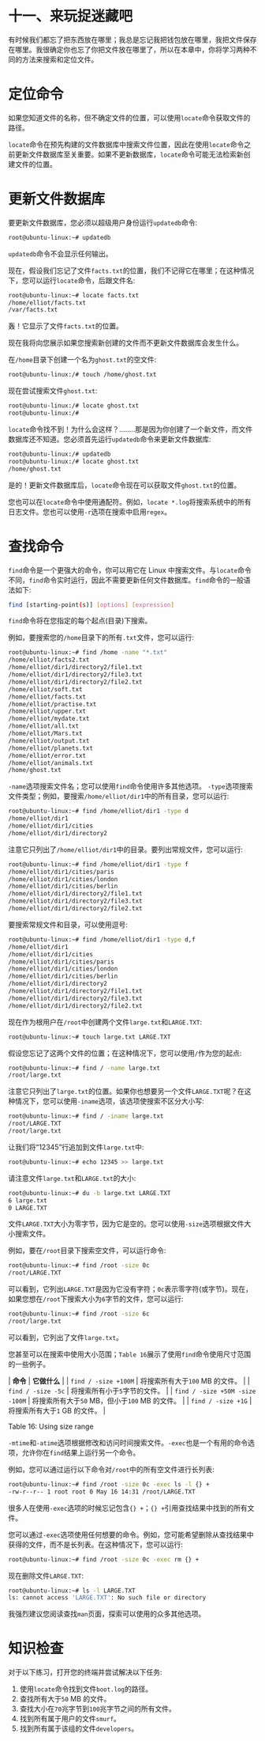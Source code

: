 # 十一、来玩捉迷藏吧

有时候我们都忘了把东西放在哪里；我总是忘记我把钱包放在哪里，我把文件保存在哪里。我很确定你也忘了你把文件放在哪里了，所以在本章中，你将学习两种不同的方法来搜索和定位文件。

# 定位命令

如果您知道文件的名称，但不确定文件的位置，可以使用`locate`命令获取文件的路径。

`locate`命令在预先构建的文件数据库中搜索文件位置，因此在使用`locate`命令之前更新文件数据库至关重要。如果不更新数据库，`locate`命令可能无法检索新创建文件的位置。

# 更新文件数据库

要更新文件数据库，您必须以超级用户身份运行`updatedb`命令:

```sh
root@ubuntu-linux:~# updatedb
```

`updatedb`命令不会显示任何输出。

现在，假设我们忘记了文件`facts.txt`的位置，我们不记得它在哪里；在这种情况下，您可以运行`locate`命令，后跟文件名:

```sh
root@ubuntu-linux:~# locate facts.txt
/home/elliot/facts.txt
/var/facts.txt
```

轰！它显示了文件`facts.txt`的位置。

现在我将向您展示如果您搜索新创建的文件而不更新文件数据库会发生什么。

在`/home`目录下创建一个名为`ghost.txt`的空文件:

```sh
root@ubuntu-linux:/# touch /home/ghost.txt
```

现在尝试搜索文件`ghost.txt`:

```sh
root@ubuntu-linux:/# locate ghost.txt 
root@ubuntu-linux:/#
```

`locate`命令找不到！为什么会这样？........那是因为你创建了一个新文件，而文件数据库还不知道。您必须首先运行`updatedb`命令来更新文件数据库:

```sh
root@ubuntu-linux:/# updatedb 
root@ubuntu-linux:/# locate ghost.txt
/home/ghost.txt
```

是的！更新文件数据库后，`locate`命令现在可以获取文件`ghost.txt`的位置。

您也可以在`locate`命令中使用通配符。例如，`locate *.log`将搜索系统中的所有日志文件。您也可以使用`-r`选项在搜索中启用`regex`。

# 查找命令

`find`命令是一个更强大的命令，你可以用它在 Linux 中搜索文件。与`locate`命令不同，`find`命令实时运行，因此不需要更新任何文件数据库。`find`命令的一般语法如下:

```sh
find [starting-point(s)] [options] [expression]
```

`find`命令将在您指定的每个起点(目录)下搜索。

例如，要搜索您的`/home`目录下的所有`.txt`文件，您可以运行:

```sh
root@ubuntu-linux:~# find /home -name "*.txt"
/home/elliot/facts2.txt
/home/elliot/dir1/directory2/file1.txt
/home/elliot/dir1/directory2/file3.txt
/home/elliot/dir1/directory2/file2.txt
/home/elliot/soft.txt
/home/elliot/facts.txt
/home/elliot/practise.txt
/home/elliot/upper.txt
/home/elliot/mydate.txt
/home/elliot/all.txt
/home/elliot/Mars.txt
/home/elliot/output.txt
/home/elliot/planets.txt
/home/elliot/error.txt
/home/elliot/animals.txt
/home/ghost.txt
```

`-name`选项搜索文件名；您可以使用`find`命令使用许多其他选项。
`-type`选项搜索文件类型；例如，要搜索`/home/elliot/dir1`中的所有目录，您可以运行:

```sh
root@ubuntu-linux:~# find /home/elliot/dir1 -type d
/home/elliot/dir1
/home/elliot/dir1/cities
/home/elliot/dir1/directory2
```

注意它只列出了`/home/elliot/dir1`中的目录。要列出常规文件，您可以运行:

```sh
root@ubuntu-linux:~# find /home/elliot/dir1 -type f
/home/elliot/dir1/cities/paris
/home/elliot/dir1/cities/london
/home/elliot/dir1/cities/berlin
/home/elliot/dir1/directory2/file1.txt
/home/elliot/dir1/directory2/file3.txt
/home/elliot/dir1/directory2/file2.txt
```

要搜索常规文件和目录，可以使用逗号:

```sh
root@ubuntu-linux:~# find /home/elliot/dir1 -type d,f
/home/elliot/dir1
/home/elliot/dir1/cities
/home/elliot/dir1/cities/paris
/home/elliot/dir1/cities/london
/home/elliot/dir1/cities/berlin
/home/elliot/dir1/directory2
/home/elliot/dir1/directory2/file1.txt
/home/elliot/dir1/directory2/file3.txt
/home/elliot/dir1/directory2/file2.txt
```

现在作为根用户在`/root`中创建两个文件`large.txt`和`LARGE.TXT`:

```sh
root@ubuntu-linux:~# touch large.txt LARGE.TXT
```

假设您忘记了这两个文件的位置；在这种情况下，您可以使用`/`作为您的起点:

```sh
root@ubuntu-linux:~# find / -name large.txt
/root/large.txt
```

注意它只列出了`large.txt`的位置。如果你也想要另一个文件`LARGE.TXT`呢？在这种情况下，您可以使用`-iname`选项，该选项使搜索不区分大小写:

```sh
root@ubuntu-linux:~# find / -iname large.txt
/root/LARGE.TXT
/root/large.txt
```

让我们将“12345”行追加到文件`large.txt`中:

```sh
root@ubuntu-linux:~# echo 12345 >> large.txt
```

请注意文件`large.txt`和`LARGE.txt`的大小:

```sh
root@ubuntu-linux:~# du -b large.txt LARGE.TXT
6 large.txt
0 LARGE.TXT
```

文件`LARGE.TXT`大小为零字节，因为它是空的。您可以使用`-size`选项根据文件大小搜索文件。

例如，要在`/root`目录下搜索空文件，可以运行命令:

```sh
root@ubuntu-linux:~# find /root -size 0c
/root/LARGE.TXT
```

可以看到，它列出`LARGE.TXT`是因为它没有字符；`0c`表示零字符(或字节)。现在，如果您想在`/root`下搜索大小为`6`字节的文件，您可以运行:

```sh
root@ubuntu-linux:~# find /root -size 6c
/root/large.txt
```

可以看到，它列出了文件`large.txt`。

您甚至可以在搜索中使用大小范围；`Table 16`展示了使用`find`命令使用尺寸范围的一些例子。

| **命令** | **它做什么** |
| `find / -size +100M` | 将搜索所有大于`100` MB 的文件。 |
| `find / -size -5c` | 将搜索所有小于`5`字节的文件。 |
| `find / -size +50M -size -100M` | 将搜索所有大于`50` MB，但小于`100` MB 的文件。 |
| `find / -size +1G` | 将搜索所有大于`1` GB 的文件。 |

Table 16: Using size range

`-mtime`和`-atime`选项根据修改和访问时间搜索文件。`-exec`也是一个有用的命令选项，允许你在`find`结果上运行另一个命令。

例如，您可以通过运行以下命令对`/root`中的所有空文件进行长列表:

```sh
root@ubuntu-linux:~# find /root -size 0c -exec ls -l {} +
-rw-r--r-- 1 root root 0 May 16 14:31 /root/LARGE.TXT
```

很多人在使用`-exec`选项的时候忘记包含`{} +`；`{} +`引用查找结果中找到的所有文件。

您可以通过`-exec`选项使用任何想要的命令。例如，您可能希望删除从查找结果中获得的文件，而不是长列表。在这种情况下，您可以运行:

```sh
root@ubuntu-linux:~# find /root -size 0c -exec rm {} +
```

现在删除文件`LARGE.TXT`:

```sh
root@ubuntu-linux:~# ls -l LARGE.TXT
ls: cannot access 'LARGE.TXT': No such file or directory
```

我强烈建议您阅读查找`man`页面，探索可以使用的众多其他选项。

# 知识检查

对于以下练习，打开您的终端并尝试解决以下任务:

1.  使用`locate`命令找到文件`boot.log`的路径。
2.  查找所有大于`50` MB 的文件。
3.  查找大小在`70`兆字节到`100`兆字节之间的所有文件。
4.  找到所有属于用户的文件`smurf`。
5.  找到所有属于该组的文件`developers`。